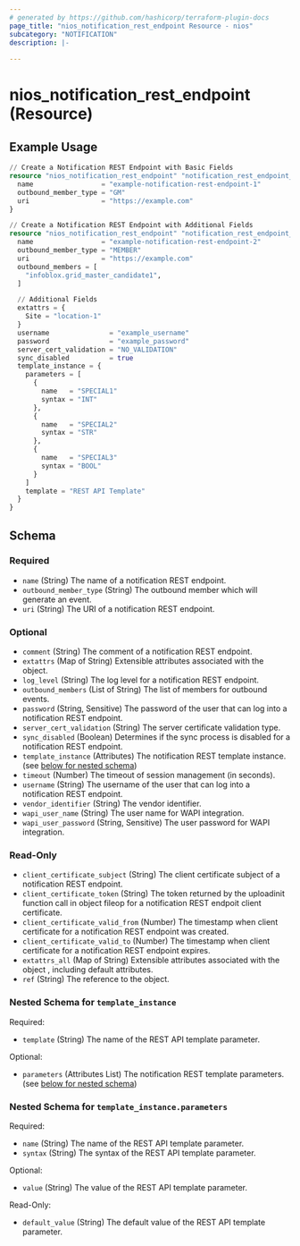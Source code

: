 ```yaml
---
# generated by https://github.com/hashicorp/terraform-plugin-docs
page_title: "nios_notification_rest_endpoint Resource - nios"
subcategory: "NOTIFICATION"
description: |-
  
---
```


# nios_notification_rest_endpoint (Resource)



## Example Usage

```terraform
// Create a Notification REST Endpoint with Basic Fields
resource "nios_notification_rest_endpoint" "notification_rest_endpoint_with_basic_fields" {
  name                 = "example-notification-rest-endpoint-1"
  outbound_member_type = "GM"
  uri                  = "https://example.com"
}

// Create a Notification REST Endpoint with Additional Fields
resource "nios_notification_rest_endpoint" "notification_rest_endpoint_with_additional_fields" {
  name                 = "example-notification-rest-endpoint-2"
  outbound_member_type = "MEMBER"
  uri                  = "https://example.com"
  outbound_members = [
    "infoblox.grid_master_candidate1",
  ]

  // Additional Fields
  extattrs = {
    Site = "location-1"
  }
  username               = "example_username"
  password               = "example_password"
  server_cert_validation = "NO_VALIDATION"
  sync_disabled          = true
  template_instance = {
    parameters = [
      {
        name   = "SPECIAL1"
        syntax = "INT"
      },
      {
        name   = "SPECIAL2"
        syntax = "STR"
      },
      {
        name   = "SPECIAL3"
        syntax = "BOOL"
      }
    ]
    template = "REST API Template"
  }
}
```

<!-- schema generated by tfplugindocs -->
## Schema

### Required

- `name` (String) The name of a notification REST endpoint.
- `outbound_member_type` (String) The outbound member which will generate an event.
- `uri` (String) The URI of a notification REST endpoint.

### Optional

- `comment` (String) The comment of a notification REST endpoint.
- `extattrs` (Map of String) Extensible attributes associated with the object.
- `log_level` (String) The log level for a notification REST endpoint.
- `outbound_members` (List of String) The list of members for outbound events.
- `password` (String, Sensitive) The password of the user that can log into a notification REST endpoint.
- `server_cert_validation` (String) The server certificate validation type.
- `sync_disabled` (Boolean) Determines if the sync process is disabled for a notification REST endpoint.
- `template_instance` (Attributes) The notification REST template instance. (see [below for nested schema](#nestedatt--template_instance))
- `timeout` (Number) The timeout of session management (in seconds).
- `username` (String) The username of the user that can log into a notification REST endpoint.
- `vendor_identifier` (String) The vendor identifier.
- `wapi_user_name` (String) The user name for WAPI integration.
- `wapi_user_password` (String, Sensitive) The user password for WAPI integration.

### Read-Only

- `client_certificate_subject` (String) The client certificate subject of a notification REST endpoint.
- `client_certificate_token` (String) The token returned by the uploadinit function call in object fileop for a notification REST endpoit client certificate.
- `client_certificate_valid_from` (Number) The timestamp when client certificate for a notification REST endpoint was created.
- `client_certificate_valid_to` (Number) The timestamp when client certificate for a notification REST endpoint expires.
- `extattrs_all` (Map of String) Extensible attributes associated with the object , including default attributes.
- `ref` (String) The reference to the object.

<a id="nestedatt--template_instance"></a>
### Nested Schema for `template_instance`

Required:

- `template` (String) The name of the REST API template parameter.

Optional:

- `parameters` (Attributes List) The notification REST template parameters. (see [below for nested schema](#nestedatt--template_instance--parameters))

<a id="nestedatt--template_instance--parameters"></a>
### Nested Schema for `template_instance.parameters`

Required:

- `name` (String) The name of the REST API template parameter.
- `syntax` (String) The syntax of the REST API template parameter.

Optional:

- `value` (String) The value of the REST API template parameter.

Read-Only:

- `default_value` (String) The default value of the REST API template parameter.
